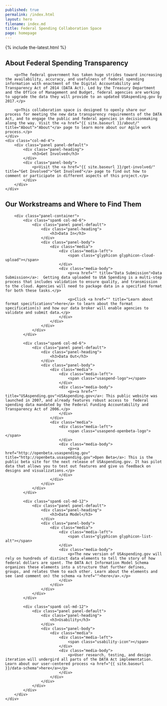 ```yaml
---
published: true
permalink: /index.html
layout: hero
filename: index.md
title: Federal Spending Collaboration Space
page: homepage
---
```


<!--
##Thanks for Helping Us Improve Government Data
-->

{% include the-latest.html %}

<div class="row">
	<div class="col-md-8">
		<h2 class="mt-0">About Federal Spending Transparency</h2>

		<p>The federal government has taken huge strides toward increasing the availability, accuracy, and usefulness of federal spending information with enactment of the Digital Accountability and Transparency Act of 2014 (DATA Act). Led by the Treasury Department and the Office of Management and Budget, federal agencies are working to upgrade the data they will provide to an updated USAspending.gov by 2017.</p>

		<p>This collaboration space is designed to openly share our process for meeting the new data transparency requirements of the DATA Act, and to engage the public and federal agencies in decisionmaking along the way. Visit the <a href="{{ site.baseurl }}/about/" title="About">"About"</a> page to learn more about our Agile work process.</p>
	</div>
	<div class="col-md-4">
		<div class="panel panel-default">
			<div class="panel-heading">
				<h3>Get Involved</h3>
			</div>
			<div class="panel-body">
				<p>Visit the <a href="{{ site.baseurl }}/get-involved/" title="Get Involved">"Get Involved"</a> page to find out how to comment or participate in different aspects of this project.</p>
			</div>
		</div>
	</div>
</div>

<div class="row">
	<div class="col-md-12">
		<h2>Our Workstreams and Where to Find Them</h2>

		<div class="panel-container">
			<div class="span6 col-md-6">
				<div class="panel panel-default">
					<div class="panel-heading">
						<h3>Data In</h3>
					</div>
					<div class="panel-body">
						<div class="media">
							<div class="media-left">
						    	<span class="glyphicon glyphicon-cloud-upload"></span>
							</div>
							<div class="media-body">
							    <p><a href="" title="Data Submission">Data Submission</a>:  Getting data uploaded to USA Spending is a multi-step process that includes validation to ensure quality, and transmission to the cloud. Agencies will need to package data in a specified format for both these tasks.</p>

							    <p>Click <a href="" title="Learn about format specifications">here</a> to learn about the format specification(s) and how our data broker will enable agencies to validate and submit data.</p>
						  	</div>
						</div>
					</div>
				</div>
			</div>

			<div class="span6 col-md-6">
				<div class="panel panel-default">
					<div class="panel-heading">
						<h3>Data Out</h3>
					</div>
					<div class="panel-body">
						<div class="media">
							<div class="media-left">
								<span class="usaspend-logo"></span>
							</div>
							<div class="media-body">
							    <p><a href="" title="USAspending.gov">USAspending.gov</a>: This public website was launched in 2007, and already features robust access to  federal spending data mandated by the Federal Funding Accountability and Transparency Act of 2006.</p>
						  	</div>
						</div>
						<div class="media">
							<div class="media-left">
								<span class="usaspend-openbeta-logo"></span>
							</div>
							<div class="media-body">
							    <p><a href="http://openbeta.usaspending.gov" title="http://openbeta.usaspending.gov">Open Beta</a>: This is the public beta site for the next release of USAspending.gov. It has pilot data that allows you to test out features and give us feedback on designs and visualizations.</p>
						  	</div>
						</div>
					</div>
				</div>
			</div>

			<div class="span6 col-md-12">
				<div class="panel panel-default">
					<div class="panel-heading">
						<h3>Data Model</h3>
					</div>
					<div class="panel-body">
						<div class="media">
							<div class="media-left">
						    	<span class="glyphicon glyphicon-list-alt"></span>
							</div>
							<div class="media-body">
							    <p>The new version of USAspending.gov will rely on hundreds of distinct data elements to tell the story of how federal dollars are spent. The DATA Act Information Model Schema organizes these elements into a structure that further defines, groups, and relates them to each other. Learn about the elements and see (and comment on) the schema <a href="">here</a>.</p>
						  	</div>
						</div>
					</div>
				</div>
			</div>

			<div class="span6 col-md-12">
				<div class="panel panel-default">
					<div class="panel-heading">
						<h3>Usability</h3>
					</div>
					<div class="panel-body">
						<div class="media">
							<div class="media-left">
						    	<span class="usability-icon"></span>
							</div>
							<div class="media-body">
							    <p>User research, testing, and design iteration will undergird all parts of the DATA Act implementation. Learn about our user-centered process <a href="{{ site.baseurl }}/data-schema">here</a></p>
						  	</div>
						</div>
					</div>
				</div>
			</div>
		</div>
	</div>
</div>